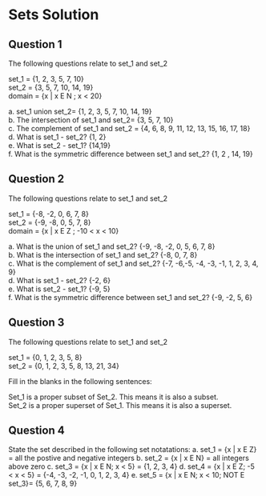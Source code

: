 # Sets Solution

## Question 1

The following questions relate to set_1 and set_2

set_1 = {1, 2, 3, 5, 7, 10}  
set_2 = {3, 5, 7, 10, 14, 19}  
domain =  {x | x E N ; x < 20}

a. set_1 union set_2=  {1, 2, 3, 5, 7, 10, 14, 19}  
b. The intersection of set_1 and set_2= {3, 5, 7, 10}  
c. The complement of set_1 and set_2 = {4, 6, 8, 9, 11, 12, 13, 15, 16, 17, 18}  
d. What is set_1 - set_2?  {1, 2}  
e. What is set_2 - set_1? {14,19}  
f. What is the symmetric difference between set_1 and set_2? {1, 2 , 14, 19}

## Question 2

The following questions relate to set_1 and set_2

set_1 = {-8, -2, 0, 6, 7, 8}  
set_2 = {-9, -8, 0, 5, 7, 8}  
domain =  {x | x E Z ; -10 < x < 10}

a. What is the union of set_1 and set_2? {-9, -8, -2, 0, 5, 6, 7, 8}  
b. What is the intersection of set_1 and set_2? {-8, 0, 7, 8}  
c. What is the complement of set_1 and set_2?  {-7, -6,-5, -4, -3, -1, 1, 2, 3, 4, 9}  
d. What is set_1 - set_2? {-2, 6}  
e. What is set_2 - set_1? {-9, 5}  
f. What is the symmetric difference between set_1 and set_2? {-9, -2, 5, 6}

## Question 3

The following questions relate to set_1 and set_2

set_1 = {0, 1, 2, 3, 5, 8}  
set_2 = {0, 1, 2, 3, 5, 8, 13, 21, 34}

Fill in the blanks in the following sentences:

Set_1 is a proper subset of Set_2.  This means it is also a subset.  
Set_2 is a proper superset of Set_1. This means it is also a superset.  

## Question 4

State the set described in the following set notatations:
a. set_1 = {x | x E Z}  = all the postive and negative integers
b. set_2 = {x | x E N}  = all integers above zero
c. set_3 = {x | x E N; x < 5} = {1, 2, 3, 4}
d. set_4 = {x | x E Z; -5 < x < 5}  = {-4, -3, -2, -1, 0, 1, 2, 3, 4}
e. set_5 = {x | x E N; x < 10; NOT E set_3}= {5, 6, 7, 8, 9}
